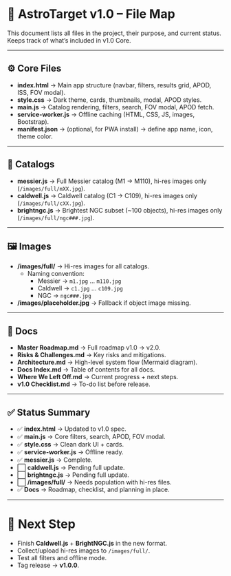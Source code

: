 # 📂 AstroTarget v1.0 – File Map

This document lists all files in the project, their purpose, and current status.  
Keeps track of what’s included in v1.0 Core.

---

## ⚙️ Core Files
- **index.html** → Main app structure (navbar, filters, results grid, APOD, ISS, FOV modal).
- **style.css** → Dark theme, cards, thumbnails, modal, APOD styles.
- **main.js** → Catalog rendering, filters, search, FOV modal, APOD fetch.
- **service-worker.js** → Offline caching (HTML, CSS, JS, images, Bootstrap).
- **manifest.json** → (optional, for PWA install) → define app name, icon, theme color.

---

## 🌌 Catalogs
- **messier.js** → Full Messier catalog (M1 → M110), hi-res images only (`/images/full/mXX.jpg`).
- **caldwell.js** → Caldwell catalog (C1 → C109), hi-res images only (`/images/full/cXX.jpg`).
- **brightngc.js** → Brightest NGC subset (~100 objects), hi-res images only (`/images/full/ngc###.jpg`).

---

## 🖼 Images
- **/images/full/** → Hi-res images for all catalogs.
  - Naming convention:  
    - Messier → `m1.jpg` … `m110.jpg`  
    - Caldwell → `c1.jpg` … `c109.jpg`  
    - NGC → `ngc###.jpg`  
- **/images/placeholder.jpg** → Fallback if object image missing.

---

## 📑 Docs
- **Master Roadmap.md** → Full roadmap v1.0 → v2.0.
- **Risks & Challenges.md** → Key risks and mitigations.
- **Architecture.md** → High-level system flow (Mermaid diagram).
- **Docs Index.md** → Table of contents for all docs.
- **Where We Left Off.md** → Current progress + next steps.
- **v1.0 Checklist.md** → To-do list before release.

---

## ✅ Status Summary
- ✅ **index.html** → Updated to v1.0 spec.
- ✅ **main.js** → Core filters, search, APOD, FOV modal.
- ✅ **style.css** → Clean dark UI + cards.
- ✅ **service-worker.js** → Offline ready.
- ✅ **messier.js** → Complete.
- ⬜ **caldwell.js** → Pending full update.
- ⬜ **brightngc.js** → Pending full update.
- ⬜ **/images/full/** → Needs population with hi-res files.
- ✅ **Docs** → Roadmap, checklist, and planning in place.

---

# 🚀 Next Step
- Finish **Caldwell.js** + **BrightNGC.js** in the new format.
- Collect/upload hi-res images to `/images/full/`.
- Test all filters and offline mode.
- Tag release → **v1.0.0**.
